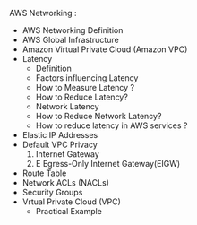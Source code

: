 AWS Networking :
 * AWS Networking Definition
 * AWS Global Infrastructure
 * Amazon Virtual Private Cloud (Amazon VPC)
 * Latency
    * Definition
    * Factors influencing Latency
    * How to Measure Latency ?
    * How to Reduce Latency?
    * Network Latency
    * How to Reduce Network Latency?
    * How to reduce latency in AWS services ?
 * Elastic IP Addresses
 * Default  VPC Privacy
   1.	Internet Gateway
   2.	E Egress-Only Internet Gateway(EIGW)
 * Route Table
 * Network ACLs (NACLs)
 * Security Groups 
 * Vrtual Private Cloud (VPC)
    * Practical Example
